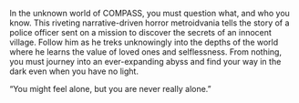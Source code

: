 In the unknown world of COMPASS, you must question what, and who you know. This riveting narrative-driven horror metroidvania tells the story of a police officer sent on a mission to discover the secrets of an innocent village. Follow him as he treks unknowingly into the depths of the world where he learns the value of loved ones and selflessness. From nothing, you must journey into an ever-expanding abyss and find your way in the dark even when you have no light.

“You might feel alone, but you are never really alone.”
